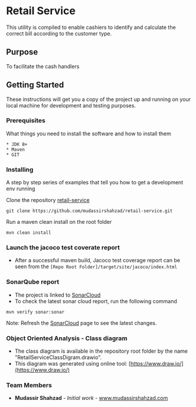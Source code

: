 # Retail Service

This utility is compiled to enable cashiers to identify and calculate the correct bill according to the customer type.

## Purpose
To facilitate the cash handlers

	
## Getting Started

These instructions will get you a copy of the project up and running on your local machine for development and testing purposes.

### Prerequisites

What things you need to install the software and how to install them

```
* JDK 8+
* Maven
* GIT
```

### Installing

A step by step series of examples that tell you how to get a development env running

Clone the repository [retail-service](https://github.com/mudassirshahzad/retail-service.git) 

```
git clone https://github.com/mudassirshahzad/retail-service.git
```

Run a maven clean install on the root folder

```
mvn clean install
```


### Launch the jacoco test coverate report

- After a successful maven build, Jacoco test coverage report can be seen from the  `[Repo Root Folder]/target/site/jacoco/index.html` 



### SonarQube report

- The project is linked to [SonarCloud](https://sonarcloud.io/dashboard?id=mudassirshahzad_retail-service)
- To check the latest sonar cloud report, run the following command

```
mvn verify sonar:sonar
```

Note: Refresh the [SonarCloud](https://sonarcloud.io/dashboard?id=mudassirshahzad_retail-service) page to see the latest changes.


### Object Oriented Analysis - Class diagram

- The class diagram is available in the repository root folder by the name "RetailServiceClassDigram.drawio".
- This diagram was generated using online tool: [https://www.draw.io/](https://www.draw.io/)


### Team Members

* **Mudassir Shahzad** 	- *Initial work* 	- 	www.mudassirshahzad.com
